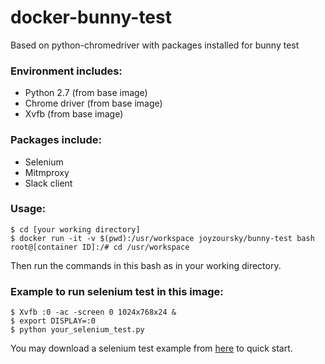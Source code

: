 # docker-bunny-test

Based on python-chromedriver with packages installed for bunny test

### Environment includes:
 - Python 2.7 (from base image)
 - Chrome driver (from base image)
 - Xvfb (from base image)

### Packages include:
 - Selenium
 - Mitmproxy
 - Slack client

### Usage:

```
$ cd [your working directory]
$ docker run -it -v $(pwd):/usr/workspace joyzoursky/bunny-test bash
root@[container ID]:/# cd /usr/workspace
```
Then run the commands in this bash as in your working directory.


### Example to run selenium test in this image:

```
$ Xvfb :0 -ac -screen 0 1024x768x24 &
$ export DISPLAY=:0
$ python your_selenium_test.py
```

You may download a selenium test example from [here](https://gitlab.com/joyzoursky/selenium-template/tree/master) to quick start.
